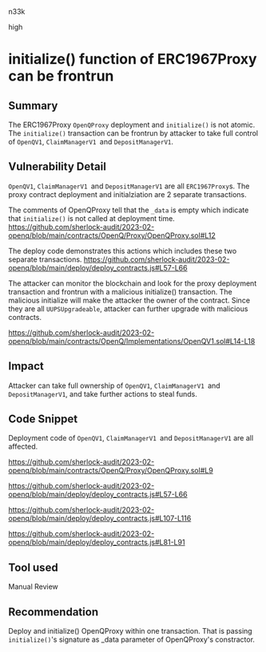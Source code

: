 n33k

high

# initialize() function of ERC1967Proxy can be frontrun

## Summary
The ERC1967Proxy `OpenQProxy` deployment and `initialize()` is not atomic. The `initialize()` transaction can be frontrun by attacker to take full control of `OpenQV1`, `ClaimManagerV1 `and `DepositManagerV1`.

## Vulnerability Detail
`OpenQV1`, `ClaimManagerV1 `and `DepositManagerV1` are all `ERC1967Proxy`s. The proxy contract deployment and initialziation are 2 separate transactions.

The comments of OpenQProxy tell that the `_data` is empty which indicate that `initialize()` is not called at deployment time.
https://github.com/sherlock-audit/2023-02-openq/blob/main/contracts/OpenQ/Proxy/OpenQProxy.sol#L12

The deploy code demonstrates this actions which includes these two separate transactions.
https://github.com/sherlock-audit/2023-02-openq/blob/main/deploy/deploy_contracts.js#L57-L66

The attacker can monitor the blockchain and look for the proxy deployment transaction and frontrun with a malicious initialize() transaction. The malicious initialize will make the attacker the owner of the contract. Since they are all `UUPSUpgradeable`, attacker can further upgrade with malicious contracts.

https://github.com/sherlock-audit/2023-02-openq/blob/main/contracts/OpenQ/Implementations/OpenQV1.sol#L14-L18

## Impact
Attacker can take full ownership of `OpenQV1`, `ClaimManagerV1 `and `DepositManagerV1`, and take further actions to steal funds.

## Code Snippet
Deployment code of `OpenQV1`, `ClaimManagerV1 `and `DepositManagerV1` are all affected.

https://github.com/sherlock-audit/2023-02-openq/blob/main/contracts/OpenQ/Proxy/OpenQProxy.sol#L9

https://github.com/sherlock-audit/2023-02-openq/blob/main/deploy/deploy_contracts.js#L57-L66

https://github.com/sherlock-audit/2023-02-openq/blob/main/deploy/deploy_contracts.js#L107-L116

https://github.com/sherlock-audit/2023-02-openq/blob/main/deploy/deploy_contracts.js#L81-L91

## Tool used

Manual Review

## Recommendation
Deploy and initialize() OpenQProxy within one transaction. That is passing `initialize()`'s signature as _data parameter of OpenQProxy's constractor.